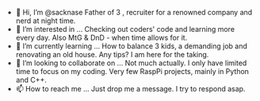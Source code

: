 - 👋 Hi, I’m @sacknase
Father of 3 , recruiter for a renowned company and nerd at night time.
- 👀 I’m interested in ...
Checking out coders' code and learning more every day. Also MtG & DnD - when time allows for it.
- 🌱 I’m currently learning ...
How to balance 3 kids, a demanding job and renovating an old house. Any tips? I am here for the taking.
- 💞️ I’m looking to collaborate on ...
Not much actually. I only have limited time to focus on my coding. Very few RaspPi projects, mainly in Python and C++.
- 📫 How to reach me ...
Just drop me a message. I try to respond asap.
<!---
sacknase/sacknase is a ✨ special ✨ repository because its `README.md` (this file) appears on your GitHub profile.
You can click the Preview link to take a look at your changes.
--->
